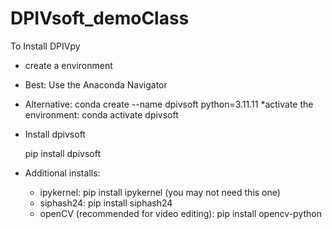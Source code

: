 # DPIVsoft_demoClass

To Install DPIVpy

* create a environment

* Best: Use the Anaconda Navigator
* Alternative:
    conda create --name dpivsoft python=3.11.11
*activate the environment:
    conda activate dpivsoft

* Install dpivsoft

    pip install dpivsoft
  
* Additional installs:

  * ipykernel: pip install ipykernel (you may not need this one)
  * siphash24: pip install siphash24
  * openCV (recommended for video editing): pip install opencv-python
